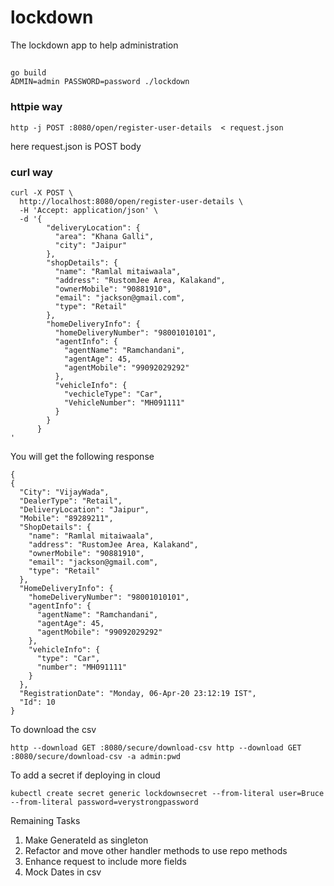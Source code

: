 # lockdown
The lockdown app to help administration
##
```aidl
go build
ADMIN=admin PASSWORD=password ./lockdown
```
### httpie way
````
http -j POST :8080/open/register-user-details  < request.json
````
here request.json is POST body
### curl way
```
curl -X POST \
  http://localhost:8080/open/register-user-details \
  -H 'Accept: application/json' \
  -d '{
        "deliveryLocation": {
          "area": "Khana Galli",
          "city": "Jaipur"
        },
        "shopDetails": {
          "name": "Ramlal mitaiwaala",
          "address": "RustomJee Area, Kalakand",
          "ownerMobile": "90881910",
          "email": "jackson@gmail.com",
          "type": "Retail"
        },
        "homeDeliveryInfo": {
          "homeDeliveryNumber": "98001010101",
          "agentInfo": {
            "agentName": "Ramchandani",
            "agentAge": 45,
            "agentMobile": "99092029292"
          },
          "vehicleInfo": {
            "vechicleType": "Car",
            "VehicleNumber": "MH091111"
          }
        }
      }
'
```

You will get the following response
```
{
{
  "City": "VijayWada",
  "DealerType": "Retail",
  "DeliveryLocation": "Jaipur",
  "Mobile": "89289211",
  "ShopDetails": {
    "name": "Ramlal mitaiwaala",
    "address": "RustomJee Area, Kalakand",
    "ownerMobile": "90881910",
    "email": "jackson@gmail.com",
    "type": "Retail"
  },
  "HomeDeliveryInfo": {
    "homeDeliveryNumber": "98001010101",
    "agentInfo": {
      "agentName": "Ramchandani",
      "agentAge": 45,
      "agentMobile": "99092029292"
    },
    "vehicleInfo": {
      "type": "Car",
      "number": "MH091111"
    }
  },
  "RegistrationDate": "Monday, 06-Apr-20 23:12:19 IST",
  "Id": 10
}
```


To download the csv
```
http --download GET :8080/secure/download-csv http --download GET :8080/secure/download-csv -a admin:pwd
```

To add a secret if deploying in cloud
```
kubectl create secret generic lockdownsecret --from-literal user=Bruce --from-literal password=verystrongpassword
```

Remaining  Tasks
1. Make GenerateId as singleton
2. Refactor and move other handler methods to use repo methods
3. Enhance request to include more fields
4. Mock Dates in csv
